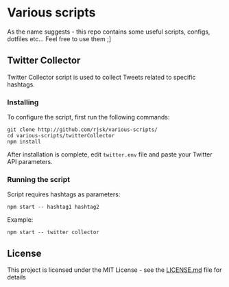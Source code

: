 # Various scripts

As the name suggests - this repo contains some useful scripts, configs, dotfiles etc... Feel free to use them ;]

## Twitter Collector

Twitter Collector script is used to collect Tweets related to specific hashtags.

### Installing

To configure the script, first run the following commands:

```
git clone http://github.com/rjsk/various-scripts/
cd various-scripts/twitterCollector
npm install
```
After installation is complete, edit `twitter.env` file and paste your Twitter API parameters.

### Running the script

Script requires hashtags as parameters:

```
npm start -- hashtag1 hashtag2

```
Example:

```
npm start -- twitter collector
```
## License

This project is licensed under the MIT License - see the [LICENSE.md](LICENSE.md) file for details

